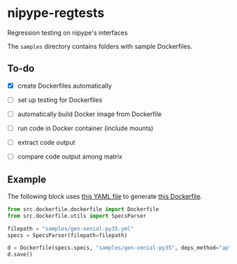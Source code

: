 # nipype-regtests

Regression testing on nipype's interfaces

The `samples` directory contains folders with sample Dockerfiles.



To-do
-----

- [x] create Dockerfiles automatically
- [ ] set up testing for Dockerfiles
- [ ] automatically build Docker image from Dockerfile
- [ ] run code in Docker container (include mounts)
- [ ] extract code output
- [ ] compare code output among matrix



Example
-------

The following block uses [this YAML file](samples/gen-xenial-py35.yml) to generate [this Dockerfile](samples/gen-xenial-py35/Dockerfile).

```python
from src.dockerfile.dockerfile import Dockerfile
from src.dockerfile.utils import SpecsParser

filepath = "samples/gen-xenial-py35.yml"
specs = SpecsParser(filepath=filepath)

d = Dockerfile(specs.specs, "samples/gen-xenial-py35", deps_method="apt-get")
d.save()
```
